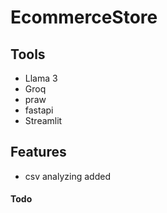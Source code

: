 # EcommerceStore

## Tools
- Llama 3
- Groq
- praw
- fastapi
- Streamlit

## Features
- csv analyzing added 

#### Todo 


